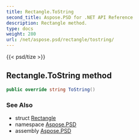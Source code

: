 ```yaml
---
title: Rectangle.ToString
second_title: Aspose.PSD for .NET API Reference
description: Rectangle method. 
type: docs
weight: 280
url: /net/aspose.psd/rectangle/tostring/
---
```

{{< psd/tize >}}
## Rectangle.ToString method

```csharp
public override string ToString()
```

### See Also

* struct [Rectangle](../)
* namespace [Aspose.PSD](../../rectangle/)
* assembly [Aspose.PSD](../../../)



